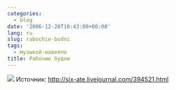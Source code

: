 ```yaml
---
categories:
  - blog
date: '2006-12-28T10:43:00+00:00'
lang: ru
slug: rabochie-budni
tags:
  - музыкой-навеяло
title: Рабочие будни
---
```




[ ![](http://pics.livejournal.com/yamadharma/pic/00009c0y)](http://pics.livejournal.com/yamadharma/pic/00009c0y) Источник: http://six-ate.livejournal.com/394521.html